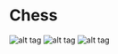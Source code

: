 ﻿# Chess
![alt tag](https://drive.google.com/file/d/0BxN3L9cl3_7lM1c1TUVqR2tDalU/preview)
![alt tag](blob:https%3A//drive.google.com/fe5d7572-f86b-44a6-a381-4876dde3d92f)
![alt tag](https://drive.google.com/file/d/0BxN3L9cl3_7lM1c1TUVqR2tDalU/view)

